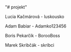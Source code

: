 "# projekt" 

Lucia Kačmárová - luskousko

Adam Babiar - Adamko123456

Boris Pekarčík - BorooBoss

Marek Skribčák - skribci

